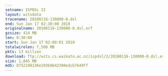 ```yaml
---
setname: ISPDSL II
layout: witsdata
tracename: 20100116-130000-0.dsl
end: Sun Jan 17 02:30:00 2010
originalname: 20100116-130000-0.dsl.erf
gzsize: 414 MB
len: 0:30:00
start: Sun Jan 17 02:00:01 2010
totalwirelen: 7,500 MB
pkts: 13 million
download: ftp://wits.cs.waikato.ac.nz/ispdsl/2/20100116-130000-0.dsl.erf.gz
size: 1,045 MB
md5: 8752248136e193b9642300edcb7649ff
---
```

